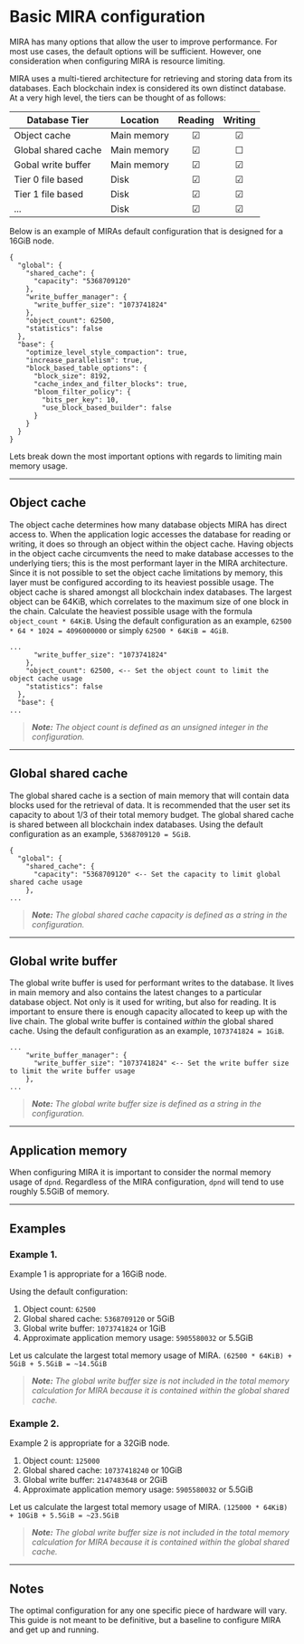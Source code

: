 # Basic MIRA configuration

MIRA has many options that allow the user to improve performance. For most use cases, the default options will be sufficient. However, one consideration when configuring MIRA is resource limiting.

MIRA uses a multi-tiered architecture for retrieving and storing data from its databases. Each blockchain index is considered its own distinct database. At a very high level, the tiers can be thought of as follows:

| Database Tier       |   Location    |  Reading | Writing |
|---------------------|---------------|:--------:|:-------:|
| Object cache        |   Main memory |  &#9745; | &#9745; |
| Global shared cache |   Main memory |  &#9745; | &#9744; |
| Gobal write buffer  |   Main memory |  &#9745; | &#9745; |
| Tier 0 file based   |   Disk        |  &#9745; | &#9745; |
| Tier 1 file based   |   Disk        |  &#9745; | &#9745; |
| ...                 |   Disk        |  &#9745; | &#9745; |

Below is an example of MIRAs default configuration that is designed for a 16GiB node.

```
{
  "global": {
    "shared_cache": {
      "capacity": "5368709120"
    },
    "write_buffer_manager": {
      "write_buffer_size": "1073741824"
    },
    "object_count": 62500,
    "statistics": false
  },
  "base": {
    "optimize_level_style_compaction": true,
    "increase_parallelism": true,
    "block_based_table_options": {
      "block_size": 8192,
      "cache_index_and_filter_blocks": true,
      "bloom_filter_policy": {
        "bits_per_key": 10,
        "use_block_based_builder": false
      }
    }
  }
}
```

Lets break down the most important options with regards to limiting main memory usage.

---

## Object cache

The object cache determines how many database objects MIRA has direct access to. When the application logic accesses the database for reading or writing, it does so through an object within the object cache. Having objects in the object cache circumvents the need to make database accesses to the underlying tiers; this is the most performant layer in the MIRA architecture. Since it is not possible to set the object cache limitations by memory, this layer must be configured according to its heaviest possible usage. The object cache is shared amongst all blockchain index databases. The largest object can be 64KiB, which correlates to the maximum size of one block in the chain. Calculate the heaviest possible usage with the formula `object_count * 64KiB`. Using the default configuration as an example, `62500 * 64 * 1024 = 4096000000` or simply `62500 * 64KiB = 4GiB`.

```
...
      "write_buffer_size": "1073741824"
    },
    "object_count": 62500, <-- Set the object count to limit the object cache usage
    "statistics": false
  },
  "base": {
...
```

> *__Note:__* *The object count is defined as an unsigned integer in the configuration.*

---

## Global shared cache

The global shared cache is a section of main memory that will contain data blocks used for the retrieval of data. It is recommended that the user set its capacity to about 1/3 of their total memory budget. The global shared cache is shared between all blockchain index databases. Using the default configuration as an example, `5368709120 = 5GiB`.

```
{
  "global": {
    "shared_cache": {
      "capacity": "5368709120" <-- Set the capacity to limit global shared cache usage
    },
...
```

> *__Note:__* *The global shared cache capacity is defined as a string in the configuration.*

---

## Global write buffer

The global write buffer is used for performant writes to the database. It lives in main memory and also contains the latest changes to a particular database object. Not only is it used for writing, but also for reading. It is important to ensure there is enough capacity allocated to keep up with the live chain. The global write buffer is contained *within* the global shared cache. Using the default configuration as an example, `1073741824 = 1GiB`.

```
...
    "write_buffer_manager": {
      "write_buffer_size": "1073741824" <-- Set the write buffer size to limit the write buffer usage
    },
...
```

> *__Note:__* *The global write buffer size is defined as a string in the configuration.*

---

## Application memory

When configuring MIRA it is important to consider the normal memory usage of `dpnd`. Regardless of the MIRA configuration, `dpnd` will tend to use roughly 5.5GiB of memory.

---

## Examples

### Example 1.

Example 1 is appropriate for a 16GiB node.

Using the default configuration:

1. Object count: `62500`
2. Global shared cache: `5368709120` or 5GiB
3. Global write buffer: `1073741824` or 1GiB
4. Approximate application memory usage: `5905580032` or 5.5GiB

Let us calculate the largest total memory usage of MIRA. `(62500 * 64KiB) + 5GiB + 5.5GiB = ~14.5GiB`

> *__Note:__* *The global write buffer size is not included in the total memory calculation for MIRA because it is contained within the global shared cache.*

### Example 2.

Example 2 is appropriate for a 32GiB node.

1. Object count: `125000`
2. Global shared cache: `10737418240` or 10GiB
3. Global write buffer: `2147483648` or 2GiB
4. Approximate application memory usage: `5905580032` or 5.5GiB

Let us calculate the largest total memory usage of MIRA. `(125000 * 64KiB) + 10GiB + 5.5GiB = ~23.5GiB`

> *__Note:__* *The global write buffer size is not included in the total memory calculation for MIRA because it is contained within the global shared cache.*

---

## Notes

The optimal configuration for any one specific piece of hardware will vary. This guide is not meant to be definitive, but a baseline to configure MIRA and get up and running.